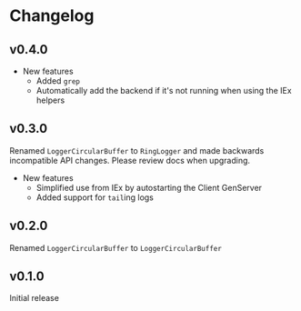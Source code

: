 # Changelog

## v0.4.0

* New features
  * Added `grep`
  * Automatically add the backend if it's not running when using the IEx helpers

## v0.3.0

Renamed `LoggerCircularBuffer` to `RingLogger` and made backwards incompatible
API changes. Please review docs when upgrading.

* New features
  * Simplified use from IEx by autostarting the Client GenServer
  * Added support for `tail`ing logs

## v0.2.0

Renamed `LoggerCircularBuffer` to `LoggerCircularBuffer`

## v0.1.0

Initial release
